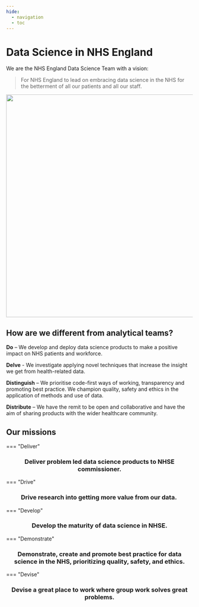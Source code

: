 ```yaml
---
hide:
  - navigation
  - toc
---
```


# Data Science in NHS England

We are the NHS England Data Science Team with a vision: 

> For NHS England to lead on embracing data science in the NHS for the betterment of all our patients and all our staff​. 

<img src=../images/DS_team_photo.jpeg alt-tex="Picture of the Data Science team stood on some steps in London." width="600" >
</img>

## How are we different from analytical teams?
**Do** – We develop and deploy data science products to make a positive impact on NHS patients and workforce. ​​

**Delve** - We investigate applying novel techniques that increase the insight we get from health-related data.​

**Distinguish** – We prioritise code-first ways of working, transparency and promoting best practice.  We champion quality, safety and ethics in the application of methods and use of data.  ​

**Distribute** – We have the remit to be open and collaborative and have the aim of sharing products with the wider healthcare community.  

## Our missions

=== "Deliver"
    <h3 style="text-align: center;"> **Deliver problem led data science products to NHSE commissioner.** </h3>

=== "Drive"
    <h3 style="text-align: center;"> **Drive research into getting more value from our data.** ​</h3>

=== "Develop"
    <h3 style="text-align: center;"> **Develop the maturity of data science in NHSE.​**</h3>

=== "Demonstrate"
    <h3 style="text-align: center;"> **Demonstrate, create and promote best practice for data science in the NHS, prioritizing quality, safety, and ethics.​**</h3>

=== "Devise"
    <h3 style="text-align: center;"> **Devise a great place to work where group work solves great problems.​**</h3>
